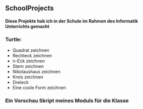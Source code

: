## SchoolProjects
#### Diese Projekte hab ich in der Schule im Rahmen des Informatik Unterrichts gemacht

### Turtle:
- Quadrat zeichnen
- Rechteck zeichnen
- n-Eck zeichnen
- Stern zeichnen
- Nikolaushaus zeichnen
- Kreis zeichnen
- Dreieck
- Eine coole Form zeichnen

### Ein Vorschau Skript meines Moduls für die Klasse
